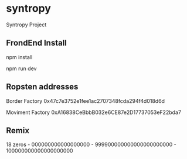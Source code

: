 # syntropy
Syntropy Project

## FrondEnd Install

npm install

npm run dev

## Ropsten addresses

Border Factory
0x47c7e3752e1fee1ac2707348fcda294f4d018d6d

Moviment Factory
0xA16838CeBbbB032e6CE87e2D17737053eF22bda7


## Remix
18 zeros - 000000000000000000 - 999900000000000000000000 - 100000000000000000000

